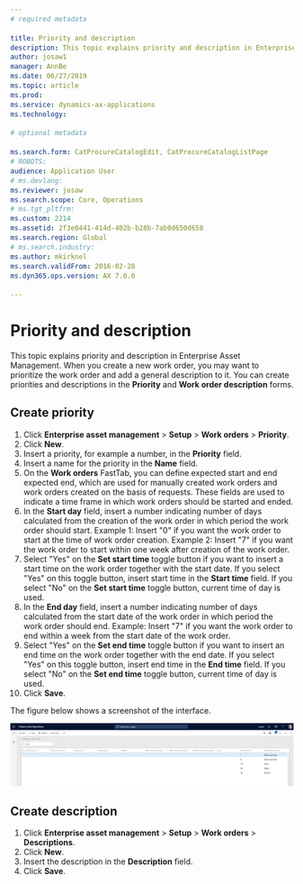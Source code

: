 ```yaml
---
# required metadata

title: Priority and description
description: This topic explains priority and description in Enterprise Asset Management.
author: josaw1
manager: AnnBe
ms.date: 06/27/2019
ms.topic: article
ms.prod: 
ms.service: dynamics-ax-applications
ms.technology: 

# optional metadata

ms.search.form: CatProcureCatalogEdit, CatProcureCatalogListPage
# ROBOTS: 
audience: Application User
# ms.devlang: 
ms.reviewer: josaw
ms.search.scope: Core, Operations
# ms.tgt_pltfrm: 
ms.custom: 2214
ms.assetid: 2f3e0441-414d-402b-b28b-7ab0d650d658
ms.search.region: Global
# ms.search.industry: 
ms.author: mkirknel
ms.search.validFrom: 2016-02-28
ms.dyn365.ops.version: AX 7.0.0

---
```


# Priority and description



This topic explains priority and description in Enterprise Asset Management. When you create a new work order, you may want to prioritize the work order and add a general description to it. You can create priorities and descriptions in the **Priority** and **Work order description** forms.

## Create priority

1. Click **Enterprise asset management** > **Setup** > **Work orders** > **Priority**.
2. Click **New**.
3. Insert a priority, for example a number, in the **Priority** field.
4. Insert a name for the priority in the **Name** field.
5. On the **Work orders** FastTab, you can define expected start and end expected end, which are used for manually created work orders and work orders created on the basis of requests. These fields are used to indicate a time frame in which work orders should be started and ended.
6. In the **Start day** field, insert a number indicating number of days calculated from the creation of the work order in which period the work order should start. Example 1: Insert "0" if you want the work order to start at the time of work order creation. Example 2: Insert "7" if you want the work order to start within one week after creation of the work order.
7. Select "Yes" on the **Set start time** toggle button if you want to insert a start time on the work order together with the start date. If you select "Yes" on this toggle button, insert start time in the **Start time** field. If you select "No" on the **Set start time** toggle button, current time of day is used.
8. In the **End day** field, insert a number indicating number of days calculated from the start date of the work order in which period the work order should end. Example: Insert "7" if you want the work order to end within a week from the start date of the work order.
9. Select "Yes" on the **Set end time** toggle button if you want to insert an end time on the work order together with the end date. If you select "Yes" on this toggle button, insert end time in the **End time** field. If you select "No" on the **Set end time** toggle button, current time of day is used.
10. Click **Save**.

The figure below shows a screenshot of the interface.

![Figure 4](media/20-setup-for-work-orders.png)

## Create description

1. Click **Enterprise asset management** > **Setup** > **Work orders** > **Descriptions**.
2. Click **New**.
3. Insert the description in the **Description** field.
4. Click **Save**.
